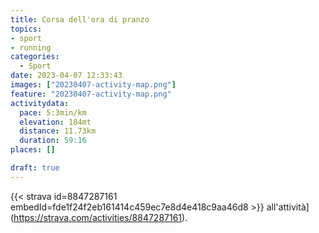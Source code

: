 ```yaml
---
title: Corsa dell'ora di pranzo
topics:
- sport
- running
categories:
  - Sport
date: 2023-04-07 12:33:43
images: ["20230407-activity-map.png"]
feature: "20230407-activity-map.png"
activitydata:
  pace: 5:3min/km
  elevation: 184mt
  distance: 11.73km
  duration: 59:16
places: []

draft: true
---
```






[//]: # ({{< figure src="20230407-activity-map.png" title="map" >}})


{{< strava id=8847287161 embedId=fde1f24f2eb161414c459ec7e8d4e418c9aa46d8 >}} all'attività](https://strava.com/activities/8847287161).
